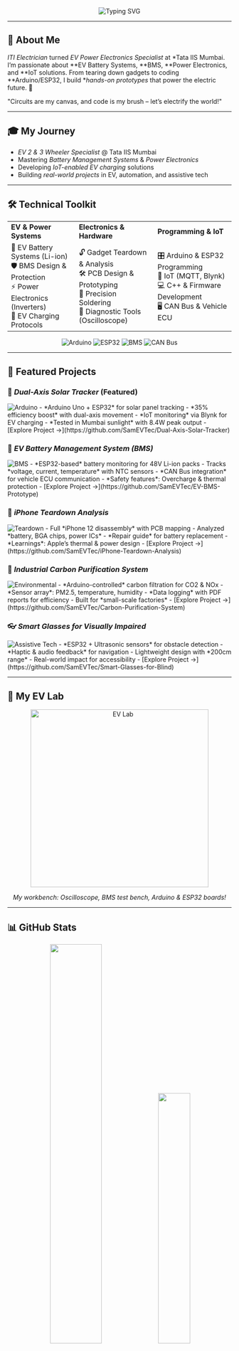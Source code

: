 <div align="center">
  <img src="https://readme-typing-svg.herokuapp.com?font=Fira+Code&pause=1000&color=00D4FF&center=true&vCenter=true&width=435&lines=Hey+There!+I'm+Sam...;EV+Specialist+%40+Tata+IIS+Mumbai;Power+Electronics+%26+BMS+Engineer;Arduino+%26+ESP32+Innovator;Building+the+Electric+Future!+%F0%9F%9A%97%E2%9A%A1%EF%B8%8F" alt="Typing SVG" />
</div>

---

## 🔋 About Me
*ITI Electrician* turned *EV Power Electronics Specialist* at *Tata IIS Mumbai. I’m passionate about **EV Battery Systems, **BMS, **Power Electronics, and **IoT solutions. From tearing down gadgets to coding **Arduino/ESP32, I build **hands-on prototypes* that power the electric future. 🚀

"Circuits are my canvas, and code is my brush – let’s electrify the world!"

---

## 🎓 My Journey
- *EV 2 & 3 Wheeler Specialist* @ Tata IIS Mumbai
- Mastering *Battery Management Systems* & *Power Electronics*
- Developing *IoT-enabled EV charging* solutions
- Building *real-world projects* in EV, automation, and assistive tech

---

## 🛠️ Technical Toolkit
<table>
  <tr>
    <td><b>EV & Power Systems</b></td>
    <td><b>Electronics & Hardware</b></td>
    <td><b>Programming & IoT</b></td>
  </tr>
  <tr>
    <td>
      🔋 EV Battery Systems (Li-ion)<br>
      🛡️ BMS Design & Protection<br>
      ⚡ Power Electronics (Inverters)<br>
      🔌 EV Charging Protocols
    </td>
    <td>
      🔓 Gadget Teardown & Analysis<br>
      🛠️ PCB Design & Prototyping<br>
      📐 Precision Soldering<br>
      🔧 Diagnostic Tools (Oscilloscope)
    </td>
    <td>
      🎛️ Arduino & ESP32 Programming<br>
      📡 IoT (MQTT, Blynk)<br>
      💻 C++ & Firmware Development<br>
      🖥️ CAN Bus & Vehicle ECU
    </td>
  </tr>
</table>

<div align="center">
  <img src="https://img.shields.io/badge/Arduino-00979D?style=flat-square&logo=arduino&logoColor=white" alt="Arduino" />
  <img src="https://img.shields.io/badge/ESP32-3C92D3?style=flat-square&logo=esp32&logoColor=white" alt="ESP32" />
  <img src="https://img.shields.io/badge/BMS-4CAF50?style=flat-square&logo=voltmeter&logoColor=white" alt="BMS" />
  <img src="https://img.shields.io/badge/CAN-Bus-2196F3?style=flat-square&logo=car&logoColor=white" alt="CAN Bus" />
</div>

---

## 🚀 Featured Projects

### 🔆 *Dual-Axis Solar Tracker* (Featured)
<img src="https://img.shields.io/badge/Arduino-00979D?style=flat-square&logo=arduino&logoColor=white" alt="Arduino" />
- *Arduino Uno + ESP32* for solar panel tracking
- *35% efficiency boost* with dual-axis movement
- *IoT monitoring* via Blynk for EV charging
- *Tested in Mumbai sunlight* with 8.4W peak output
- [Explore Project →](https://github.com/SamEVTec/Dual-Axis-Solar-Tracker)

### 🔋 *EV Battery Management System (BMS)*
<img src="https://img.shields.io/badge/BMS-4CAF50?style=flat-square&logo=voltmeter&logoColor=white" alt="BMS" />
- *ESP32-based* battery monitoring for 48V Li-ion packs
- Tracks *voltage, current, temperature* with NTC sensors
- *CAN Bus integration* for vehicle ECU communication
- *Safety features*: Overcharge & thermal protection
- [Explore Project →](https://github.com/SamEVTec/EV-BMS-Prototype)

### 📱 *iPhone Teardown Analysis*
<img src="https://img.shields.io/badge/Teardown-FF6B35?style=flat-square&logo=tools&logoColor=white" alt="Teardown" />
- Full *iPhone 12 disassembly* with PCB mapping
- Analyzed *battery, BGA chips, power ICs*
- *Repair guide* for battery replacement
- *Learnings*: Apple’s thermal & power design
- [Explore Project →](https://github.com/SamEVTec/iPhone-Teardown-Analysis)

### 🌿 *Industrial Carbon Purification System*
<img src="https://img.shields.io/badge/Environmental-228B22?style=flat-square&logo=leaf&logoColor=white" alt="Environmental" />
- *Arduino-controlled* carbon filtration for CO2 & NOx
- *Sensor array*: PM2.5, temperature, humidity
- *Data logging* with PDF reports for efficiency
- Built for *small-scale factories*
- [Explore Project →](https://github.com/SamEVTec/Carbon-Purification-System)

### 👓 *Smart Glasses for Visually Impaired*
<img src="https://img.shields.io/badge/Assistive-Tech-800080?style=flat-square&logo=eye&logoColor=white" alt="Assistive Tech" />
- *ESP32 + Ultrasonic sensors* for obstacle detection
- *Haptic & audio feedback* for navigation
- Lightweight design with *200cm range*
- Real-world impact for accessibility
- [Explore Project →](https://github.com/SamEVTec/Smart-Glasses-for-Blind)

---

## 📸 My EV Lab
<div align="center">
  <img src="https://github.com/SamEVTec/SamEVTec/blob/main/ev_lab.jpg?raw=true" width="400" alt="EV Lab" />
  <p><i>My workbench: Oscilloscope, BMS test bench, Arduino & ESP32 boards!</i></p>
</div>

---

## 📊 GitHub Stats
<div align="center">
  <img src="https://github-readme-stats.vercel.app/api?username=SamEVTec&show_icons=true&theme=radical&hide_border=true&title_color=00D4FF&text_color=FFFFFF&bg_color=0D1117" width="48%" />
  <img src="https://github-readme-streak-stats.herokuapp.com/?user=SamEVTecE&theme=radical&hide_border=true" width="38%" />
</div>  

---

## 🏆 Lessons from the Lab
- *BMS is about safety first, then efficiency* 🔋
- *ESP32’s WiFi is powerful but needs power management* 📡
- *Teardowns reveal engineering secrets* 🔓
- *Every prototype failure teaches a new trick* 💡
- *Sustainable tech starts with small, practical solutions* 🌿

---

## 🌐 Connect with Me
<div align="center">
  <a href="mailto:samirmulla2007@gmail.com">
    <img src="https://img.shields.io/badge/Gmail-D14836?style=flat-square&logo=gmail&logoColor=white" alt="Gmail" />
  </a>
  <a href="https://linkedin.com/in/Sam-EVTec">
    <img src="https://img.shields.io/badge/LinkedIn-0077B5?style=flat-square&logo=linkedin&logoColor=white" alt="LinkedIn" />
  </a>
  <a href="https://instagram.com/_samir_m___">
    <img src="https://img.shields.io/badge/Instagram-E4405F?style=flat-square&logo=instagram&logoColor=white" alt="Instagram" />
  </a>
</div>

---

⚡️ Hands-on EV Specialist | IoT Innovator | Powering the Electric Revolution
